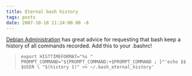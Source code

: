 ```yaml
---
title: Eternal bash history
tags: posts
date: 2007-10-18 11:24:00.00 -8
---
```

[Debian Administration](http://www.debian-administration.org/articles/543) has great advice for requesting that bash keep a history of all commands recorded. Add this to your .bashrc!

> `export HISTTIMEFORMAT="%s " PROMPT_COMMAND="${PROMPT_COMMAND:+$PROMPT_COMMAND ; }"'echo $$ $USER \ "$(history 1)" >> ~/.bash_eternal_history'`